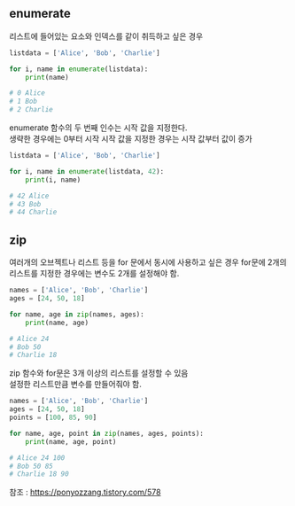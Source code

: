 ## enumerate

리스트에 들어있는 요소와 인덱스를 같이 취득하고 싶은 경우

```py
listdata = ['Alice', 'Bob', 'Charlie']

for i, name in enumerate(listdata):
    print(name)
```
```py
# 0 Alice
# 1 Bob
# 2 Charlie
```

enumerate 함수의 두 번째 인수는 시작 값을 지정한다.   
생략한 경우에는 0부터 시작
시작 값을 지정한 경우는 시작 값부터 값이 증가
```py
listdata = ['Alice', 'Bob', 'Charlie']

for i, name in enumerate(listdata, 42):
    print(i, name)
```
```py
# 42 Alice
# 43 Bob
# 44 Charlie
```

## zip

여러개의 오브젝트나 리스트 등을 for 문에서 동시에 사용하고 싶은 경우
for문에 2개의 리스트를 지정한 경우에는 변수도 2개를 설정해야 함.

```py
names = ['Alice', 'Bob', 'Charlie']
ages = [24, 50, 18]

for name, age in zip(names, ages):
    print(name, age)
```
```py
# Alice 24
# Bob 50
# Charlie 18
```

zip 함수와 for문은 3개 이상의 리스트를 설정할 수 있음   
설정한 리스트만큼 변수를 만들어줘야 함.
```py
names = ['Alice', 'Bob', 'Charlie']
ages = [24, 50, 18]
points = [100, 85, 90]

for name, age, point in zip(names, ages, points):
    print(name, age, point)
```
```py
# Alice 24 100
# Bob 50 85
# Charlie 18 90
```

참조 : https://ponyozzang.tistory.com/578
